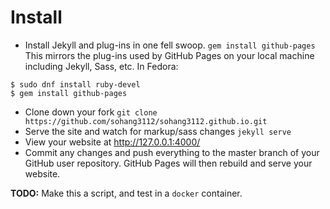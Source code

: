 # Install
- Install Jekyll and plug-ins in one fell swoop. `gem install github-pages` This mirrors the plug-ins used by GitHub Pages on your local machine including Jekyll, Sass, etc.
In Fedora:
```console
$ sudo dnf install ruby-devel
$ gem install github-pages
```
- Clone down your fork `git clone https://github.com/sohang3112/sohang3112.github.io.git`
- Serve the site and watch for markup/sass changes `jekyll serve`
- View your website at http://127.0.0.1:4000/
- Commit any changes and push everything to the master branch of your GitHub user repository. GitHub Pages will then rebuild and serve your website.

**TODO:** Make this a script, and test in a `docker` container.